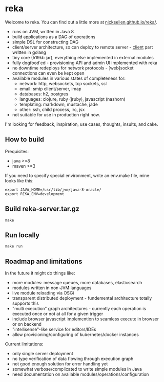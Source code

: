# reka

Welcome to reka. You can find out a little more at [nicksellen.github.io/reka/](https://nicksellen.github.io/reka/).

* runs on JVM, written in Java 8
* build applications as a DAG of operations
* simple DSL for constructing DAG
* client/server architecture, so can deploy to remote server - [client](https://github.com/nicksellen/reka-cli) part written in golang
* tiny core (519kb jar), everything else implemented in external modules
* fully dogfood'ed - provisioning API and admin UI implemented with reka
* no downtime redeploys for network protocols - [web]socket connections can even be kept open
* available modules in various states of completeness for:
  * network: http, websockets, tcp sockets, ssl
  * email: smtp client/server, imap
  * databases: h2, postgres
  * languages: clojure, ruby (jruby), javascript (nashorn)
  * templating: markdown, mustache, jade
  * other: ssh, child process, irc, jsx
* not suitable for use in production right now.

I'm looking for feedback, inspiration, use cases, thoughts, insults, and cake.

## How to build

Prequisites:

* java >=8
* maven >=3

If you need to specify special environment, write an env.make file, mine looks like this:

```
export JAVA_HOME=/usr/lib/jvm/java-8-oracle/
export REKA_ENV=development
````

## Build reka-server.tar.gz

````
make
````

## Run locally

````
make run
````

## Roadmap and limitations

In the future it might do things like:

* more modules: message queues, more databases, elasticsearch
* modules written in non-JVM languages
* live module reloading via OSGi
* transparent distributed deployment - fundemental architecture totally supports this
* "multi execution" graph architectures - currently each operation is executed once or not at all for a given trigger
* include browser javascript implemention to seamless execute in browser or on backend
* "intellisense"-like service for editors/IDEs
* allow provisioning/configuring of kubernetes/docker instances

Current limitations:

* only single server deployment
* no type verification of data flowing through execution graph
* not good enough solution for error handling yet
* somewhat verbose/complicated to write simple modules in Java
* need documentation on available modules/operations/configuration
